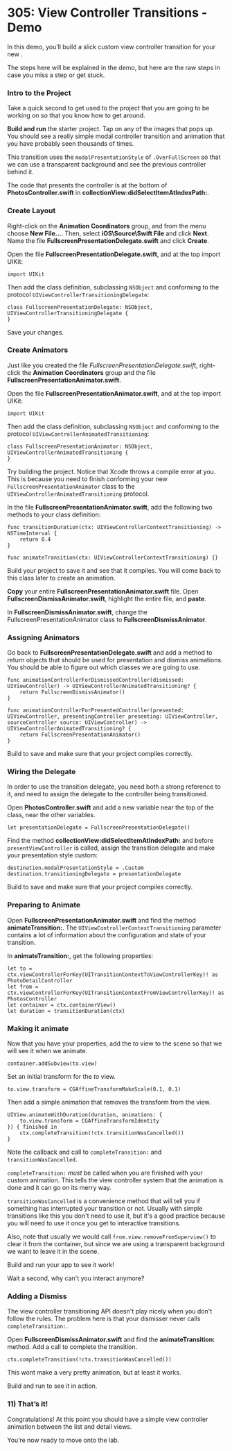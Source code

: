 # 305: View Controller Transitions - Demo

In this demo, you’ll build a slick custom view controller transition for your new .

The steps here will be explained in the demo, but here are the raw steps in case you miss a step or get stuck.

### Intro to the Project

Take a quick second to get used to the project that you are going to be working on so that you know how to get around. 

**Build and run** the starter project. Tap on any of the images that pops up. You should see a really simple modal controller transition and animation that you have probably seen thousands of times.

This transition uses the `modalPresentationStyle` of `.OverFullScreen` so that we can use a transparent background and see the previous controller behind it.

The code that presents the controller is at the bottom of **PhotosController.swift** in **collectionView:didSelectItemAtIndexPath:**.

### Create Layout

Right-click on the **Animation Coordinators** group, and from the menu choose **New File...**. Then, select **iOS\Source\Swift File** and click **Next**. Name the file **FullscreenPresentationDelegate.swift** and click **Create**. 

Open the file **FullscreenPresentationDelegate.swift**, and at the top import UIKit:

	import UIKit

Then add the class definition, subclassing `NSObject` and conforming to the protocol `UIViewControllerTransitioningDelegate`:

	class FullscreenPresentationDelegate: NSObject, UIViewControllerTransitioningDelegate {
	}

Save your changes.

### Create Animators

Just like you created the file *FullscreenPresentationDelegate.swift*, right-click the **Animation Coordinators** group and the file **FullscreenPresentationAnimator.swift**.

Open the file **FullscreenPresentationAnimator.swift**, and at the top import UIKit:

	import UIKit

Then add the class definition, subclassing `NSObject` and conforming to the protocol `UIViewControllerAnimatedTransitioning`:

	class FullscreenPresentationAnimator: NSObject, UIViewControllerAnimatedTransitioning {
	}

Try building the project. Notice that Xcode throws a compile error at you. This is because you need to finish conforming your new `FullscreenPresentationAnimator` class to the `UIViewControllerAnimatedTransitioning` protocol.

In the file **FullscreenPresentationAnimator.swift**, add the following two methods to your class definition:

	func transitionDuration(ctx: UIViewControllerContextTransitioning) -> NSTimeInterval {
		return 0.4
	}

	func animateTransition(ctx: UIViewControllerContextTransitioning) {}

Build your project to save it and see that it compiles. You will come back to this class later to create an animation.

**Copy** your entire **FullscreenPresentationAnimator.swift** file. Open **FullscreenDismissAnimator.swift**, highlight the entire file, and **paste**.

In **FullscreenDismissAnimator.swift**, change the FullscreenPresentationAnimator class to **FullscreenDismissAnimator**.

### Assigning Animators

Go back to **FullscreenPresentationDelegate.swift** and add a method to return objects that should be used for presentation and dismiss animations. You should be able to figure out which classes we are going to use.

	func animationControllerForDismissedController(dismissed: UIViewController) -> UIViewControllerAnimatedTransitioning? {
		return FullscreenDismissAnimator()
	}

	func animationControllerForPresentedController(presented: UIViewController, presentingController presenting: UIViewController, sourceController source: UIViewController) -> UIViewControllerAnimatedTransitioning? {
		return FullscreenPresentationAnimator()
	}

Build to save and make sure that your project compiles correctly.

### Wiring the Delegate

In order to use the transition delegate, you need both a strong reference to it, and need to assign the delegate to the controller being transitioned.

Open **PhotosController.swift** and add a new variable near the top of the class, near the other variables.

	let presentationDelegate = FullscreenPresentationDelegate()

Find the method **collectionView:didSelectItemAtIndexPath:** and before `presentViewController` is called, assign the transition delegate and make your presentation style custom:

	destination.modalPresentationStyle = .Custom
	destination.transitioningDelegate = presentationDelegate

Build to save and make sure that your project compiles correctly.

### Preparing to Animate

Open **FullscreenPresentationAnimator.swift** and find the method **animateTransition:**. The `UIViewControllerContextTransitioning` parameter contains a lot of information about the configuration and state of your transition.

In **animateTransition:**, get the following properties:

	let to = ctx.viewControllerForKey(UITransitionContextToViewControllerKey)! as PhotoDetailController
    let from = ctx.viewControllerForKey(UITransitionContextFromViewControllerKey)! as PhotosController
    let container = ctx.containerView()
    let duration = transitionDuration(ctx)

### Making it animate

Now that you have your properties, add the *to* view to the scene so that we will see it when we animate.

	container.addSubview(to.view)

Set an initial transform for the *to* view.

	to.view.transform = CGAffineTransformMakeScale(0.1, 0.1)

Then add a simple animation that removes the transform from the view.

	UIView.animateWithDuration(duration, animations: {
		to.view.transform = CGAffineTransformIdentity
	}) { finished in
		ctx.completeTransition(!ctx.transitionWasCancelled())
	}

Note the callback and call to `completeTransition:` and `transitionWasCancelled`.

`completeTransition:` *must* be called when you are finished with your custom animation. This tells the view controller system that the animation is done and it can go on its merry way.

`transitionWasCancelled` is a convenience method that will tell you if something has interrupted your transition or not. Usually with simple transitions like this you don't need to use it, but it's a good practice because you will need to use it once you get to interactive transitions.

Also, note that usually we would call `from.view.removeFromSuperview()` to clear it from the container, but since we are using a transparent background we want to leave it in the scene.

Build and run your app to see it work!

Wait a second, why can't you interact anymore?

### Adding a Dismiss

The view controller transitioning API doesn't play nicely when you don't follow the rules. The problem here is that your dismisser never calls `completeTransition:`.

Open **FullscreenDismissAnimator.swift** and find the **animateTransition:** method. Add a call to complete the transition.

	ctx.completeTransition(!ctx.transitionWasCancelled())

This wont make a very pretty animation, but at least it works.

Build and run to see it in action.

### 11) That’s it!

Congratulations! At this point you should have a simple view controller animation between the list and detail views.

You’re now ready to move onto the lab.